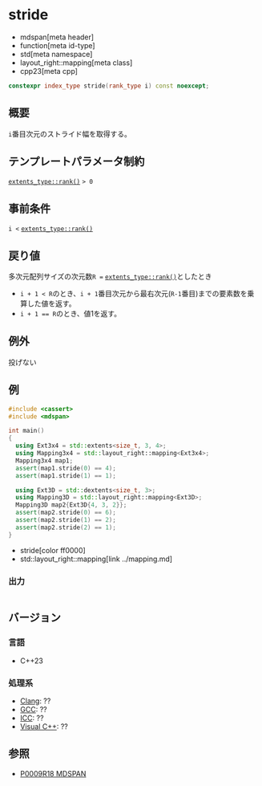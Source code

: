 # stride
* mdspan[meta header]
* function[meta id-type]
* std[meta namespace]
* layout_right::mapping[meta class]
* cpp23[meta cpp]

```cpp
constexpr index_type stride(rank_type i) const noexcept;
```

## 概要
`i`番目次元のストライド幅を取得する。


## テンプレートパラメータ制約
[`extents_type::rank()`](../../extents/rank.md) `> 0`


## 事前条件
`i <` [`extents_type::rank()`](../../extents/rank.md)


## 戻り値
多次元配列サイズの次元数`R =` [`extents_type::rank()`](../../extents/rank.md)としたとき

- `i + 1 < R`のとき、`i + 1`番目次元から最右次元(`R-1`番目)までの要素数を乗算した値を返す。
- `i + 1 == R`のとき、値1を返す。


## 例外
投げない


## 例
```cpp example
#include <cassert>
#include <mdspan>

int main()
{
  using Ext3x4 = std::extents<size_t, 3, 4>;
  using Mapping3x4 = std::layout_right::mapping<Ext3x4>;
  Mapping3x4 map1;
  assert(map1.stride(0) == 4);
  assert(map1.stride(1) == 1);

  using Ext3D = std::dextents<size_t, 3>;
  using Mapping3D = std::layout_right::mapping<Ext3D>;
  Mapping3D map2{Ext3D{4, 3, 2}};
  assert(map2.stride(0) == 6);
  assert(map2.stride(1) == 2);
  assert(map2.stride(2) == 1);
}
```
* stride[color ff0000]
* std::layout_right::mapping[link ../mapping.md]

### 出力
```
```


## バージョン
### 言語
- C++23

### 処理系
- [Clang](/implementation.md#clang): ??
- [GCC](/implementation.md#gcc): ??
- [ICC](/implementation.md#icc): ??
- [Visual C++](/implementation.md#visual_cpp): ??


## 参照
- [P0009R18 MDSPAN](https://www.open-std.org/jtc1/sc22/wg21/docs/papers/2022/p0009r18.html)
